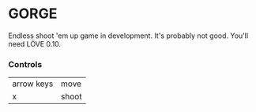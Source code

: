 GORGE
=====

Endless shoot 'em up game in development.
It's probably not good.
You'll need LÖVE 0.10.

### Controls ###
<table>
	<tr><td>arrow keys</td>			<td>move</td></tr>
	<tr><td>x</td>					<td>shoot</td></tr>
</table>

